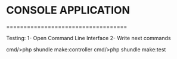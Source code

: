 # CONSOLE APPLICATION
===================================

Testing:
 1- Open Command Line Interface 
 2- Write next commands

cmd/>php shundle make:controller 
cmd/>php shundle make:test 

